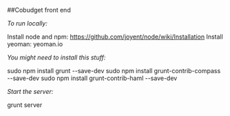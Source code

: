 ##Cobudget front end

*To run locally:*

Install node and npm: https://github.com/joyent/node/wiki/Installation 
Install yeoman: yeoman.io

*You might need to install this stuff:*

sudo npm install grunt --save-dev 
sudo npm install grunt-contrib-compass --save-dev
sudo npm install grunt-contrib-haml --save-dev

*Start the server:*

grunt server
